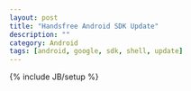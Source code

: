 ```yaml
---
layout: post
title: "Handsfree Android SDK Update"
description: ""
category: Android
tags: [android, google, sdk, shell, update]
---
```

{% include JB/setup %}
